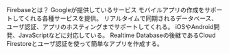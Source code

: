 Firebaseとは？
    Googleが提供しているサービス
    モバイルアプリの作成をサポートしてくれる各種サービスを提供。
    リアルタイムで同期されるデータベース、ユーザ認証、アプリのホスティングまでサポートしてくれる。
    iOSやAndroid開発、JavaScriptなどに対応している。
    Realtime Databaseの後継であるCloud Firestoreとユーザ認証を使って簡単なアプリを作成する。
